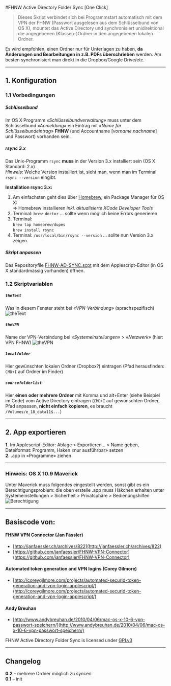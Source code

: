 #FHNW Active Directory Folder Sync [One Click]

> Dieses Skript verbindet sich bei Programmstart automatisch mit dem VPN der FHNW (Passwort ausgelesen aus dem Schlüsselbund von OS X), mountet das Active Directory und synchronisiert unidirektional die angegebenen (Klassen-)Ordner in den angegebenen lokalen Ordner.

Es wird empfohlen, einen Ordner nur für Unterlagen zu haben, **da Änderungen und Bearbeitungen in z.B. PDFs überschrieben** werden. Am besten synchronisiert man direkt in die Dropbox/Google Drive/etc.
***
## 1. Konfiguration

### 1.1 Vorbedingungen
##### Schlüsselbund
Im OS X Programm *«Schlüsselbundverwaltung»* muss unter dem Schlüsselbund *«Anmeldung»* ein Eintrag mit 
*«Name für Schlüsselbundeintrag»* **FHNW** (und Accountname [*vorname.nachname*] und Passwort) vorhanden sein.

##### rsync 3.x
Das Unix-Programm `rsync` **muss** in der Version 3.x installiert sein (OS X Standard: 2.x)  
*Hinweis:*
Welche Version installiert ist, sieht man, wenn man im Terminal `rsync --version` eingibt.  
  
**Installation rsync 3.x:**  
1. Am einfachsten geht dies über [Homebrew](http://brew.sh/), ein Package Manager für OS X:   
=> Homebrew installieren *inkl. aktualisierte XCode Developer Tools*  
2. Terminal: `brew doctor` ... sollte wenn möglich keine Errors generieren   
3. Terminal:  
`brew tap homebrew/dupes`  
`brew install rsync`  
4. Terminal: `/usr/local/bin/rsync --version` ... sollte nun Version 3.x zeigen.


##### Skript anpassen
Das Repositoryfile [FHNW-AD-SYNC.scpt](https://github.com/davidhuser/fhnw-ad-sync/blob/master/FHNW-AD-SYNC.scpt?raw=true) mit dem Applescript-Editor (in OS X standardmässig vorhanden) öffnen.


### 1.2 Skriptvariablen
##### `theText`
Was in diesem Fenster steht bei *«VPN-Verbindung»* (sprachspezifisch)
![theText](http://i.imgur.com/SgGjxzA.png)

##### `theVPN`
Name der VPN-Verbindung bei *«Systemeinstellungen»* > *«Netzwerk»* (hier: VPN FHNW)
![theVPN](http://i.imgur.com/ZBEliHC.png)

##### `localfolder`
Hier gewünschten lokalen Ordner (Dropbox?) eintragen (Pfad herausfinden: `CMD+I` auf Ordner im Finder)

##### `sourcefolderlist`
Hier **einen oder mehrere Ordner** mit Komma und alt+Enter (siehe Beispiel im Code) vom Active Directory eintragen (`CMD+I` auf gewünschten Ordner, Pfad anpassen, **nicht einfach kopieren**, es braucht `/Volumes/e_18_data11$...`)  
***
## 2. App exportieren

**1.** Im Applescript-Editor: Ablage > Exportieren... > Name geben, Dateiformat: Programm, Haken «nur ausführbar» setzen  
**2.** .app in «Programme» ziehen
***
### Hinweis: OS X 10.9 Maverick
Unter Maverick muss folgendes eingestellt werden, sonst gibt es ein Berechtigungsproblem:
die oben erstelle .app muss Häkchen erhalten unter Systemeinstellungen > Sicherheit > Privatsphäre > Bedienungshilfen
![Berechtigung](http://i.imgur.com/cEUxUbG.png)
***
## Basiscode von:
#### FHNW VPN Connector (Jan Fässler)
+ [http://janfaessler.ch/archives/822](http://janfaessler.ch/archives/822)
+ [https://github.com/janfaessler/FHNW-VPN-Connector](https://github.com/janfaessler/FHNW-VPN-Connector)

#### Automated token generation and VPN logins (Corey Gilmore)
+ [http://coreygilmore.com/projects/automated-securid-token-generation-and-vpn-login-applescript/](http://coreygilmore.com/projects/automated-securid-token-generation-and-vpn-login-applescript/)

#### Andy Breuhan
+ [http://www.andybreuhan.de/2010/04/06/mac-os-x-10-6-vpn-passwort-speichern/](http://www.andybreuhan.de/2010/04/06/mac-os-x-10-6-vpn-passwort-speichern/)

FHNW Active Directory Folder Sync is licensed under [GPLv3](http://choosealicense.com/licenses/gpl-v3/)

***
## Changelog

**0.2** – mehrere Ordner möglich zu syncen  
**0.1** – init
